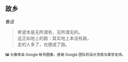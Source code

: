 ## 故乡
*鲁迅*

> 希望本是无所谓有，无所谓无的。  
> 这正如地上的路：其实地上本没有路，  
> 走的人多了，也便成了路。  

<sub>🖼️ 头像来自 Google 帐号图像，感谢 Google 团队的设计灵感与美学支持。</sub>
